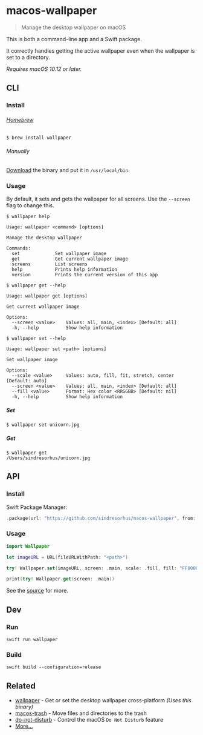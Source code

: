 # macos-wallpaper

> Manage the desktop wallpaper on macOS

This is both a command-line app and a Swift package.

It correctly handles getting the active wallpaper even when the wallpaper is set to a directory.

*Requires macOS 10.12 or later.*

## CLI

### Install

###### [Homebrew](https://brew.sh)

```
$ brew install wallpaper
```

###### Manually

[Download](https://github.com/sindresorhus/macos-wallpaper/releases/latest) the binary and put it in `/usr/local/bin`.


### Usage

By default, it sets and gets the wallpaper for all screens. Use the `--screen` flag to change this.

```
$ wallpaper help

Usage: wallpaper <command> [options]

Manage the desktop wallpaper

Commands:
  set             Set wallpaper image
  get             Get current wallpaper image
  screens         List screens
  help            Prints help information
  version         Prints the current version of this app
```

```
$ wallpaper get --help

Usage: wallpaper get [options]

Get current wallpaper image

Options:
  --screen <value>    Values: all, main, <index> [Default: all]
  -h, --help          Show help information
```

```
$ wallpaper set --help

Usage: wallpaper set <path> [options]

Set wallpaper image

Options:
  --scale <value>     Values: auto, fill, fit, stretch, center [Default: auto]
  --screen <value>    Values: all, main, <index> [Default: all]
  --fill <value>      Format: Hex color <RRGGBB> [Default: nil]
  -h, --help          Show help information
```

##### Set

```
$ wallpaper set unicorn.jpg
```

##### Get

```
$ wallpaper get
/Users/sindresorhus/unicorn.jpg
```

## API

### Install

Swift Package Manager:

```swift
.package(url: "https://github.com/sindresorhus/macos-wallpaper", from: "2.0.0")
```

### Usage

```swift
import Wallpaper

let imageURL = URL(fileURLWithPath: "<path>")

try! Wallpaper.set(imageURL, screen: .main, scale: .fill, fill: "FF0000")

print(try! Wallpaper.get(screen: .main))
```

See the [source](Sources/Wallpaper/Wallpaper.swift) for more.

## Dev

### Run

```
swift run wallpaper
```

### Build

```
swift build --configuration=release
```

## Related

- [wallpaper](https://github.com/sindresorhus/wallpaper) - Get or set the desktop wallpaper cross-platform *(Uses this binary)*
- [macos-trash](https://github.com/sindresorhus/macos-trash) - Move files and directories to the trash
- [do-not-disturb](https://github.com/sindresorhus/do-not-disturb) - Control the macOS `Do Not Disturb` feature
- [More…](https://github.com/search?q=user%3Asindresorhus+language%3Aswift)
